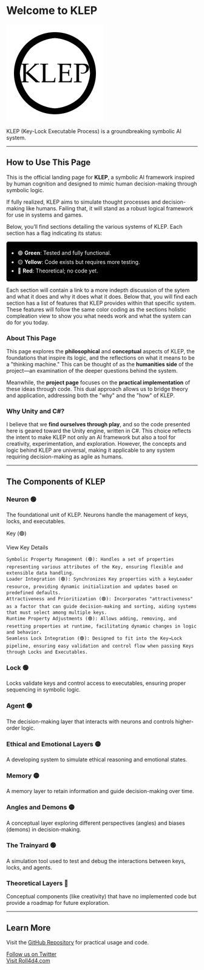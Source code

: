 # Welcome to KLEP

![KLEP Logo](images/logo.png)

KLEP (Key-Lock Executable Process) is a groundbreaking symbolic AI system.

---

## How to Use This Page

This is the official landing page for **KLEP**, a symbolic AI framework inspired by human cognition and designed to mimic human decision-making through symbolic logic.  

If fully realized, KLEP aims to simulate thought processes and decision-making like humans. Failing that, it will stand as a robust logical framework for use in systems and games.

Below, you’ll find sections detailing the various systems of KLEP. Each section has a flag indicating its status:

<div style="border: 1px solid #444; background-color: #000; padding: 5px; border-radius: 5px; color: #fff;">
  <ul>
    <li>🟢 <strong>Green</strong>: Tested and fully functional.</li>
    <li>🟡 <strong>Yellow</strong>: Code exists but requires more testing.</li>
    <li>🔴 <strong>Red</strong>: Theoretical; no code yet.</li>
  </ul>
</div>

Each section will contain a link to a more indepth discussion of the sytem and what it does and why it does what it does. Below that, you will find each section has a list of features that KLEP provides within that specific system. These features will follow the same color coding as the sections holistic compleation view to show you what needs work and what the system can do for you today.

### About This Page

This page explores the **philosophical** and **conceptual** aspects of KLEP, the foundations that inspire its logic, and the reflections on what it means to be a "thinking machine." This can be thought of as the **humanities side** of the project—an examination of the deeper questions behind the system.

Meanwhile, the **project page** focuses on the **practical implementation** of these ideas through code. This dual approach allows us to bridge theory and application, addressing both the "why" and the "how" of KLEP.

### Why Unity and C#?

I believe that we **find ourselves through play**, and so the code presented here is geared toward the Unity engine, written in C#. This choice reflects the intent to make KLEP not only an AI framework but also a tool for creativity, experimentation, and exploration. However, the concepts and logic behind KLEP are universal, making it applicable to any system requiring decision-making as agile as humans.

---

## The Components of KLEP

### Neuron 🟢
The foundational unit of KLEP. Neurons handle the management of keys, locks, and executables.

Key (🟢)

View Key Details

    Symbolic Property Management (🟢): Handles a set of properties representing various attributes of the Key, ensuring flexible and extensible data handling.
    Loader Integration (🟢): Synchronizes Key properties with a keyLoader resource, providing dynamic initialization and updates based on predefined defaults.
    Attractiveness and Prioritization (🟢): Incorporates "attractiveness" as a factor that can guide decision-making and sorting, aiding systems that must select among multiple keys.
    Runtime Property Adjustments (🟢): Allows adding, removing, and resetting properties at runtime, facilitating dynamic changes in logic and behavior.
    Seamless Lock Integration (🟢): Designed to fit into the Key→Lock pipeline, ensuring easy validation and control flow when passing Keys through Locks and Executables.

### Lock 🟢
Locks validate keys and control access to executables, ensuring proper sequencing in symbolic logic.

### Agent 🟢
The decision-making layer that interacts with neurons and controls higher-order logic.

### Ethical and Emotional Layers 🟡
A developing system to simulate ethical reasoning and emotional states.

### Memory 🟡
A memory layer to retain information and guide decision-making over time.

### Angles and Demons 🟡
A conceptual layer exploring different perspectives (angles) and biases (demons) in decision-making.

### The Trainyard 🟢
A simulation tool used to test and debug the interactions between keys, locks, and agents.

### Theoretical Layers 🔴
Conceptual components (like creativity) that have no implemented code but provide a roadmap for future exploration.

---

## Learn More

Visit the [GitHub Repository](https://github.com/Roll4d4/KLEP) for practical usage and code.

[Follow us on Twitter](https://twitter.com/roll4d4)  
[Visit Roll4d4.com](https://roll4d4.com)
